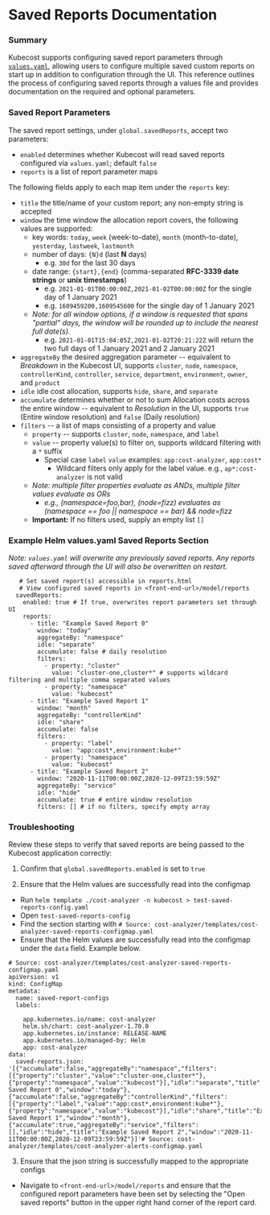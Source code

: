 # Saved Reports Documentation

### Summary

Kubecost supports configuring saved report parameters through [`values.yaml`](https://github.com/kubecost/cost-analyzer-helm-chart/blob/master/cost-analyzer/values.yaml), allowing users to configure multiple saved custom reports on start up in addition to configuration through the UI. This reference outlines the process of configuring saved reports through a values file and provides documentation on the required and optional parameters.
  
### Saved Report Parameters  
  
The saved report settings, under `global.savedReports`, accept two parameters:

* `enabled` determines whether Kubecost will read saved reports configured via `values.yaml`; default `false`   
* `reports` is a list of report parameter maps
    
The following fields apply to each map item under the `reports` key:

* `title` the title/name of your custom report; any non-empty string is accepted
* `window` the time window the allocation report covers, the following values are supported:
	* key words: `today`, `week` (week-to-date), `month` (month-to-date), `yesterday`, `lastweek`, `lastmonth`
	* number of days: `{N}d` (last **N** days)
		* e.g. `30d` for the last 30 days
	* date range: `{start},{end}` (comma-separated **RFC-3339 date strings** or **unix timestamps**)
		* e.g. `2021-01-01T00:00:00Z,2021-01-02T00:00:00Z` for the single day of 1 January 2021
		* e.g. `1609459200,1609545600` for the single day of 1 January 2021
	* _Note: for all window options, if a window is requested that spans "partial" days, the window will be rounded up to include the nearest full date(s)._
		* e.g. `2021-01-01T15:04:05Z,2021-01-02T20:21:22Z` will return the two full days of 1 January 2021 and 2 January 2021
* `aggregateBy` the desired aggregation parameter -- equivalent to *Breakdown* in the Kubecost UI, supports `cluster`, `node`, `namespace`, `controllerKind`, `controller`, `service`, `department`, `environment`, `owner`, and `product`
* `idle` idle cost allocation, supports `hide`, `share`, and `separate`
* `accumulate` determines whether or not to sum Allocation costs across the entire window -- equivalent to *Resolution* in the UI, supports `true` (Entire window resolution) and `false` (Daily resolution)
* `filters` -- a list of maps consisting of a property and value
	* `property` -- supports `cluster`, `node`, `namespace`, and `label`
	* `value` -- property value(s) to filter on, supports wildcard filtering with a `*` suffix
		* Special case `label` `value` examples: `app:cost-analyzer`, `app:cost*`
			* Wildcard filters only apply for the label value. e.g., `ap*:cost-analyzer` is not valid
	* *Note: multiple filter properties evaluate as ANDs, multiple filter values evaluate as ORs*
		* *e.g., (namespace=foo,bar), (node=fizz) evaluates as (namespace == foo || namespace == bar) && node=fizz*
	* **Important:** If no filters used, supply an empty list `[]`

### Example Helm values.yaml Saved Reports Section

*Note: `values.yaml` will overwrite any previously saved reports. Any reports saved afterward through the UI will also be overwritten on restart.*

```
   # Set saved report(s) accessible in reports.html
   # View configured saved reports in <front-end-url>/model/reports
  savedReports:
    enabled: true # If true, overwrites report parameters set through UI
    reports:
      - title: "Example Saved Report 0"
        window: "today"
        aggregateBy: "namespace"
        idle: "separate"
        accumulate: false # daily resolution
        filters:
          - property: "cluster"
            value: "cluster-one,cluster*" # supports wildcard filtering and multiple comma separated values
          - property: "namespace"
            value: "kubecost"
      - title: "Example Saved Report 1"
        window: "month"
        aggregateBy: "controllerKind"
        idle: "share"
        accumulate: false
        filters:
          - property: "label"
            value: "app:cost*,environment:kube*"
          - property: "namespace"
            value: "kubecost"
      - title: "Example Saved Report 2"
        window: "2020-11-11T00:00:00Z,2020-12-09T23:59:59Z"
        aggregateBy: "service"
        idle: "hide"
        accumulate: true # entire window resolution
        filters: [] # if no filters, specify empty array

```

### Troubleshooting

Review these steps to verify that saved reports are being passed to the Kubecost application correctly:

1. Confirm that `global.savedReports.enabled` is set to `true`

2. Ensure that the Helm values are successfully read into the configmap

-   Run `helm template ./cost-analyzer -n kubecost > test-saved-reports-config.yaml`
-   Open `test-saved-reports-config`
-   Find the section starting with `# Source: cost-analyzer/templates/cost-analyzer-saved-reports-configmap.yaml`
-   Ensure that the Helm values are successfully read into the configmap under the `data` field. Example below.

```
# Source: cost-analyzer/templates/cost-analyzer-saved-reports-configmap.yaml
apiVersion: v1
kind: ConfigMap
metadata:
  name: saved-report-configs
  labels:
    
    app.kubernetes.io/name: cost-analyzer
    helm.sh/chart: cost-analyzer-1.70.0
    app.kubernetes.io/instance: RELEASE-NAME
    app.kubernetes.io/managed-by: Helm
    app: cost-analyzer
data:
  saved-reports.json: '[{"accumulate":false,"aggregateBy":"namespace","filters":[{"property":"cluster","value":"cluster-one,cluster*"},{"property":"namespace","value":"kubecost"}],"idle":"separate","title":"Example Saved Report 0","window":"today"},{"accumulate":false,"aggregateBy":"controllerKind","filters":[{"property":"label","value":"app:cost*,environment:kube*"},{"property":"namespace","value":"kubecost"}],"idle":"share","title":"Example Saved Report 1","window":"month"},{"accumulate":true,"aggregateBy":"service","filters":[],"idle":"hide","title":"Example Saved Report 2","window":"2020-11-11T00:00:00Z,2020-12-09T23:59:59Z"}]'# Source: cost-analyzer/templates/cost-analyzer-alerts-configmap.yaml
```

3. Ensure that the json string is successfully mapped to the appropriate configs

-   Navigate to `<front-end-url>/model/reports` and ensure that the configured report parameters have been set by selecting the "Open saved reports" button in the upper right hand corner of the report card.
